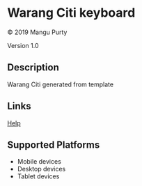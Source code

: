 # Warang Citi keyboard

© 2019 Mangu Purty

Version 1.0

## Description

Warang Citi generated from template

## Links
[Help](warang_citi-help.htm)

## Supported Platforms

 * Mobile devices
 * Desktop devices
 * Tablet devices

